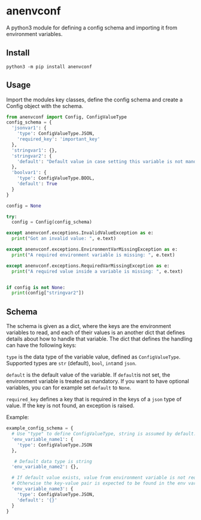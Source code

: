 # anenvconf

A python3 module for defining a config schema and importing it from environment variables.

## Install

```shell
python3 -m pip install anenvconf
```

## Usage

Import the modules key classes, define the config schema and create a Config object with the schema.

```python
from anenvconf import Config, ConfigValueType
config_schema = {
  'jsonvar1': {
    'type': ConfigValueType.JSON,
    'required_key': 'important_key'
  },
  'stringvar1': {},
  'stringvar2': {
    'default': "Default value in case setting this variable is not mandatory"
  },
  'boolvar1': {
    'type': ConfigValueType.BOOL,
    'default': True
  }
}

config = None

try:
  config = Config(config_schema)

except anenvconf.exceptions.InvalidValueException as e:
  print("Got an invalid value: ", e.text)

except anenvconf.exceptions.EnvironmentVarMissingException as e:
  print("A required environment variable is missing: ", e.text)

except anenvconf.exceptions.RequiredVarMissingException as e:
  print("A required value inside a variable is missing: ", e.text)


if config is not None:
  print(config["stringvar2"])
```

## Schema

The schema is given as a dict, where the keys are the environment variables to read, and each of
their values is an another dict that defines details about how to handle that variable. The dict that
defines the handling can have the following keys:

`type` is the data type of the variable value, defined as `ConfigValueType`. Supported types are `str` (default),
`bool`, `int`and `json`.

`default` is the default value of the variable. If `default`is not set, the environment variable is treated
as mandatory. If you want to have optional variables, you can for example set `default` to `None`.

`required_key` defines a key that is required in the keys of a `json` type of value. If the key is not found, an exception is raised.

Example:

```python
example_config_schema = {
  # Use "type" to define ConfigValueType, string is assumed by default.
  'env_variable_name1': {
    'type': ConfigValueType.JSON
  },

   # Default data type is string
  'env_variable_name2': {},

  # If default value exists, value from environment variable is not required.
  # Otherwise the key-value pair is expected to be found in the env variables.
  'env_variable_name3': {
    'type': ConfigValueType.JSON,
    'default': '{}'
  }
}
```
